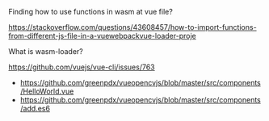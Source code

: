 Finding how to use functions in wasm at vue file?

https://stackoverflow.com/questions/43608457/how-to-import-functions-from-different-js-file-in-a-vuewebpackvue-loader-proje


What is wasm-loader?

https://github.com/vuejs/vue-cli/issues/763
* https://github.com/greenpdx/vueopencvjs/blob/master/src/components/HelloWorld.vue
* https://github.com/greenpdx/vueopencvjs/blob/master/src/components/add.es6
